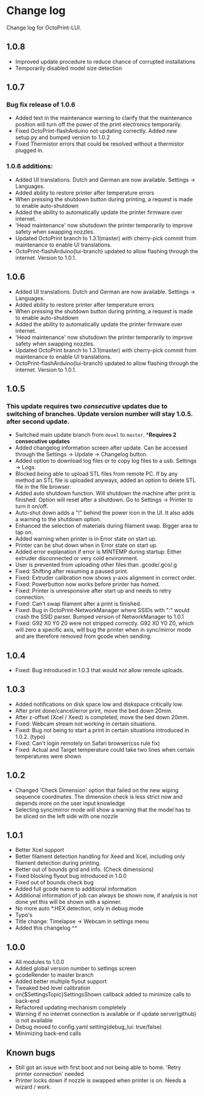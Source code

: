 # Change log 

Change log for OctoPrint-LUI. 

## 1.0.8

- Improved update procedure to reduce chance of corrupted installations
- Temporarily disabled model size detection

## 1.0.7

### Bug fix release of 1.0.6

- Added text in the maintenance warning to clarify that the maintenance position will turn off the power of the print electronics temporarily. 
- Fixed OctoPrint-flashArduino not updating correctly. Added new setup.py and bumped version to 1.0.2
- Fixed Thermistor errors that could be resolved without a thermistor plugged in. 

### 1.0.6 additions:

- Added UI translations. Dutch and German are now available. Settings -> Languages.
- Added ability to restore printer after temperature errors
- When pressing the shutdown button during printing, a request is made to enable auto-shutdown
- Added the ability to automatically update the printer firmware over internet.
- 'Head maintenance' now shutsdown the printer temporarily to improve safety when swapping nozzles.
- Updated OctoPrint branch to 1.3.1(master) with cherry-pick commit from maintenance to enable UI translations. 
- OctoPrint-flashArduino(lui-branch) updated to allow flashing through the internet. Version to 1.0.1.

## 1.0.6


- Added UI translations. Dutch and German are now available. Settings -> Languages.
- Added ability to restore printer after temperature errors
- When pressing the shutdown button during printing, a request is made to enable auto-shutdown
- Added the ability to automatically update the printer firmware over internet.
- 'Head maintenance' now shutsdown the printer temporarily to improve safety when swapping nozzles.
- Updated OctoPrint branch to 1.3.1(master) with cherry-pick commit from maintenance to enable UI translations. 
- OctoPrint-flashArduino(lui-branch) updated to allow flashing through the internet. Version to 1.0.1.

## 1.0.5

### This update requires two _consecutive_ updates due to switching of branches. Update version number will stay 1.0.5. after second update.

- Switched main update branch from `devel` to `master`. ***Requires 2 consecutive updates**
- Added changelog information screen after update. Can be accessed through the Settings -> Update -> Changelog button.
- Added option to download log files or to copy log files to a usb. Settings -> Logs.
- Blocked being able to upload STL files from remote PC. If by any method an STL file is uploaded anyways, added an option to delete STL file in the file browser. 
- Added auto shutdown function. Will shutdown the machine after print is finished. Option will reset after a shutdown. Go to Settings -> Printer to turn it on/off.
- Auto-shut down adds a "!" behind the power icon in the UI. It also adds a warning to the shutdown option.
- Enhanced the selection of materials during filament swap. Bigger area to tap on.
- Added warning when printer is in Error state on start up. 
- Printer can be shut down when in Error state on start up.
- Added error explanation if error is MINTEMP during startup: Either extruder disconnected or very cold environment.
- User is prevented from uploading other files than .gcode/.gco/.g
- Fixed: Shifting after resuming a paused print.
- Fixed: Extruder calibration now shows y-axis alignment in correct order.
- Fixed: Powerbutton now works before printer has homed.
- Fixed: Printer is unresponsive after start up and needs to retry connection.  
- Fixed: Can't swap filament after a print is finished.
- Fixed: Bug in OctoPrint-NetworkManager where SSIDs with ":" would crash the SSID parser. Bumped version of NetworkManager to 1.0.1
- Fixed: G92 X0 Y0 Z0 were not stripped correctly. G92 X0 Y0 Z0, which will zero a specific axis, will bug the printer when in sync/mirror mode and are therefore removed from gcode when sending. 

## 1.0.4

- Fixed: Bug introduced in 1.0.3 that would not allow remote uploads. 

## 1.0.3 

- Added notifications on disk space low and diskspace critically low.
- After print done/cancel/error print, move the bed down 20mm. 
- After z-offset (Xcel / Xeed) is completed, move the bed down 20mm.
- Fixed: Webcam stream not working in certain situations. 
- Fixed: Bug not being to start a print in certain situations introduced in 1.0.2. (typo)
- Fixed: Can't login remotely on Safari browser(css rule fix)
- Fixed: Actual and Target temperature could take two lines when certain temperatures were shown


## 1.0.2

- Changed 'Check Dimension' option that failed on the new wiping sequence coordinates. The dimension check is less strict now and depends more on the user input knowledge
- Selecting sync/mirror mode will show a warning that the model has to be sliced on the left side with one nozzle


## 1.0.1

- Better Xcel support
- Better filament detection handling for Xeed and Xcel, including only filament detection during printing.
- Better out of bounds grid and info. (Check dimensions)
- Fixed blocking flyout bug introduced in 1.0.0
- Fixed out of bounds check bug
- Added full gcode name to additional information
- Additional information of job can always be shown now, if analysis is not done yet this will be shown with a spinner.
- No more auto *.HEX detection, only in debug mode
- Typo's
- Title change: Timelapse -> Webcam in settings menu 
- Added this changelog ^^


## 1.0.0 

- All modules to 1.0.0 
- Added global version number to settings screen
- gcodeRender to master branch
- Added better multiple flyout support
- Tweaked bed level calibration
- on{$SettingsTopic}SettingsShown callback added to minimize calls to back-end 
- Refactored updating mechanism completely
- Warning if no internet connection is available or if update server(github) is not available
- Debug moved to config.yaml setting(debug_lui: true/false)
- Minimizing back-end calls 


## Known bugs

- Still got an issue with first boot and not being able to home. 'Retry printer connection' needed
- Printer locks down if nozzle is swapped when printer is on. Needs a wizard / work.


